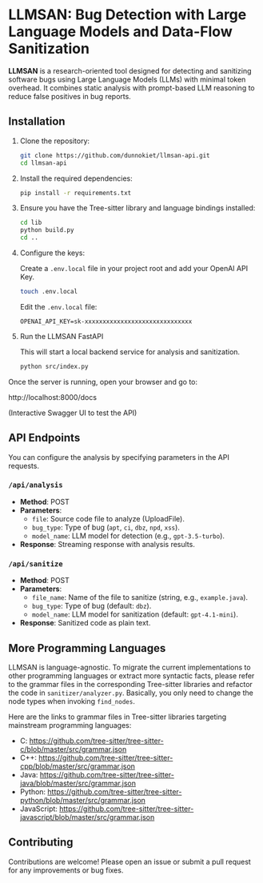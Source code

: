 # LLMSAN: Bug Detection with Large Language Models and Data-Flow Sanitization

**LLMSAN** is a research-oriented tool designed for detecting and sanitizing software bugs using Large Language Models (LLMs) with minimal token overhead. It combines static analysis with prompt-based LLM reasoning to reduce false positives in bug reports.

## Installation

1. Clone the repository:
    ```bash
    git clone https://github.com/dunnokiet/llmsan-api.git
    cd llmsan-api
    ```

2. Install the required dependencies:
    ```bash
    pip install -r requirements.txt
    ```

3. Ensure you have the Tree-sitter library and language bindings installed:
    ```bash
    cd lib
    python build.py
    cd ..
    ```

4. Configure the keys:
   
   Create a `.env.local` file in your project root and add your OpenAI API Key.

    ```bash
    touch .env.local
    ```

   Edit the `.env.local` file:
    ```
    OPENAI_API_KEY=sk-xxxxxxxxxxxxxxxxxxxxxxxxxxxxxx
    ```

5. Run the LLMSAN FastAPI

   This will start a local backend service for analysis and sanitization.
    ```bash
    python src/index.py
    ```

Once the server is running, open your browser and go to:

http://localhost:8000/docs

(Interactive Swagger UI to test the API)

## API Endpoints

You can configure the analysis by specifying parameters in the API requests.

### `/api/analysis`
- **Method**: POST
- **Parameters**:
  - `file`: Source code file to analyze (UploadFile).
  - `bug_type`: Type of bug (`apt`, `ci`, `dbz`, `npd`, `xss`).
  - `model_name`: LLM model for detection (e.g., `gpt-3.5-turbo`).
- **Response**: Streaming response with analysis results.

### `/api/sanitize`
- **Method**: POST
- **Parameters**:
  - `file_name`: Name of the file to sanitize (string, e.g., `example.java`).
  - `bug_type`: Type of bug (default: `dbz`).
  - `model_name`: LLM model for sanitization (default: `gpt-4.1-mini`).
- **Response**: Sanitized code as plain text.

## More Programming Languages

LLMSAN is language-agnostic. To migrate the current implementations to other programming languages or extract more syntactic facts, please refer to the grammar files in the corresponding Tree-sitter libraries and refactor the code in `sanitizer/analyzer.py`. Basically, you only need to change the node types when invoking `find_nodes`.

Here are the links to grammar files in Tree-sitter libraries targeting mainstream programming languages:

- C: https://github.com/tree-sitter/tree-sitter-c/blob/master/src/grammar.json
- C++: https://github.com/tree-sitter/tree-sitter-cpp/blob/master/src/grammar.json
- Java: https://github.com/tree-sitter/tree-sitter-java/blob/master/src/grammar.json
- Python: https://github.com/tree-sitter/tree-sitter-python/blob/master/src/grammar.json
- JavaScript: https://github.com/tree-sitter/tree-sitter-javascript/blob/master/src/grammar.json

## Contributing

Contributions are welcome! Please open an issue or submit a pull request for any improvements or bug fixes.
